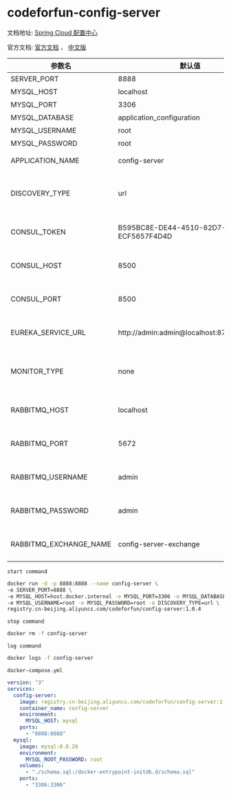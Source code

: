 # codeforfun-config-server

文档地址: [Spring Cloud 配置中心](https://consolelog.gitee.io/docker-config-server-all-in-one/)

官方文档: [官方文档](https://cloud.spring.io/spring-cloud-static/spring-cloud-config/2.2.3.RELEASE/reference/html/) 、 [中文版](https://consolelog.gitee.io/docs-config/)


参数名 | 默认值 | 说明
---|---|---
SERVER_PORT | 8888 | 后端暴露的端口
MYSQL_HOST | localhost | 数据库地址
MYSQL_PORT | 3306 | 数据库端口号
MYSQL_DATABASE | application_configuration | 数据库名
MYSQL_USERNAME | root | 数据库登录名
MYSQL_PASSWORD | root | 数据库登录密码
APPLICATION_NAME | config-server | SpringBoot中的 spring.application.name
DISCOVERY_TYPE | url | 注册中心类型，url/eureka/consul，其中 url 表示不使用注册中心
CONSUL_TOKEN | B595BC8E-DE44-4510-82D7-ECF5657F4D4D | 当 DISCOVERY_TYPE 为 consul 时生效，表示 consul的 acl_token
CONSUL_HOST | 8500 | 当 DISCOVERY_TYPE 为 consul 时生效，表示 consul的地址
CONSUL_PORT | 8500 | 当 DISCOVERY_TYPE 为 consul 时生效，表示 consul的端口号
EUREKA_SERVICE_URL | http://admin:admin@localhost:8761/eureka/ | 当 DISCOVERY_TYPE 为 eureka 时生效，表示 eureka 的注册地址
MONITOR_TYPE | none | 通知推送类型，none/rabbitmq，其中 none 表示不使用通知推送功能
RABBITMQ_HOST| localhost | 当 MONITOR_TYPE 为 rabbitmq 时生效，表示 rabbitmq 的地址
RABBITMQ_PORT| 5672 | 当 MONITOR_TYPE 为 rabbitmq 时生效，表示 rabbitmq 的端口号
RABBITMQ_USERNAME| admin | 当 MONITOR_TYPE 为 rabbitmq 时生效，表示 rabbitmq 的用户名
RABBITMQ_PASSWORD| admin | 当 MONITOR_TYPE 为 rabbitmq 时生效，表示 rabbitmq 的密码
RABBITMQ_EXCHANGE_NAME| config-server-exchange | 当 MONITOR_TYPE 为 rabbitmq 时生效，表示 rabbitmq 的交换机名称

`start command`
```bash
docker run -d -p 8888:8888 --name config-server \
-e SERVER_PORT=8888 \
-e MYSQL_HOST=host.docker.internal -e MYSQL_PORT=3306 -e MYSQL_DATABASE=application_configuration \
-e MYSQL_USERNAME=root -e MYSQL_PASSWORD=root -e DISCOVERY_TYPE=url \
registry.cn-beijing.aliyuncs.com/codeforfun/config-server:1.0.4
```

`stop command`
```bash
docker rm -f config-server
```

`log command`
```bash
docker logs -f config-server
```

`docker-compose.yml`
```yaml
version: "3"
services:
  config-server:
    image: registry.cn-beijing.aliyuncs.com/codeforfun/config-server:1.0.4
    container_name: config-server
    environment:
      MYSQL_HOST: mysql
    ports:
      - "8888:8888"
  mysql:
    image: mysql:8.0.20
    environment:
      MYSQL_ROOT_PASSWORD: root
    volumes:
      - "./schema.sql:/docker-entrypoint-initdb.d/schema.sql"
    ports:
      - "3306:3306"
```